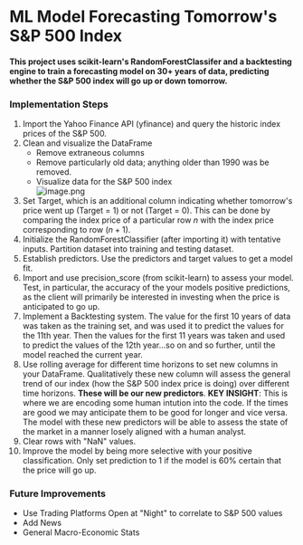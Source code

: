 # ML Model Forecasting Tomorrow's S&P 500 Index

#### This project uses scikit-learn's **RandomForestClassifer** and a **backtesting engine** to train a forecasting model on 30+ years of data, predicting whether the S&P 500 index will go up or down tomorrow.

### Implementation Steps

1. Import the Yahoo Finance API (yfinance) and query the historic index prices of the S&P 500.
2. Clean and visualize the DataFrame
    - Remove extraneous columns
    - Remove particularly old data; anything older than 1990 was be removed.
    - Visualize data for the S&P 500 index  
![image.png](attachment:9038b028-23f6-4bdb-9a0b-632e8f33d610.png)
3. Set Target, which is an additional column indicating whether tomorrow's price went up (Target = 1) or not (Target = 0). This can be done by comparing the index price of a particular row $n$ with the index price corresponding to row $(n+1)$.
4. Initialize the RandomForestClassifier (after importing it) with tentative inputs. Partition dataset into training and testing dataset.
5. Establish predictors. Use the predictors and target values to get a model fit. 
6. Import and use precision_score (from scikit-learn) to assess your model. Test, in particular, the accuracy of the your models positive predictions, as the client will primarily be interested in investing when the price is anticipated to go up.
7. Implement a Backtesting system. The value for the first 10 years of data was taken as the training set, and was used it to predict the values for the 11th year. Then the values for the first 11 years was taken and used to predict the values of the 12th year...so on and so further, until the model reached the current year.
8. Use rolling average for different time horizons to set new columns in your DataFrame. Qualitatively these new column will assess the general trend of our index (how the S&P 500 index price is doing) over different time horizons. **These will be our new predictors**. 
**KEY INSIGHT**: This is where we are encoding some human intution into the code. If the times are good we may anticipate them to be good for longer and vice versa. The model with these new predictors will be able to assess the state of the market in a manner losely aligned with a human analyst.
9. Clear rows with "NaN" values. 
10. Improve the model by being more selective with your positive classification. Only set prediction to 1 if the model is 60% certain that the price will go up.



### Future Improvements
- Use Trading Platforms Open at "Night" to correlate to S&P 500 values
- Add News
- General Macro-Economic Stats

